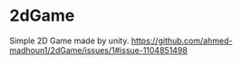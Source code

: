 # 2dGame
Simple 2D Game made by unity.
https://github.com/ahmed-madhoun1/2dGame/issues/1#issue-1104851498
